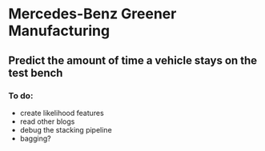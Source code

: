 # Mercedes-Benz Greener Manufacturing

## Predict the amount of time a vehicle stays on the test bench

### To do:
 - create likelihood features
 - read other blogs
 - debug the stacking pipeline
 - bagging?
